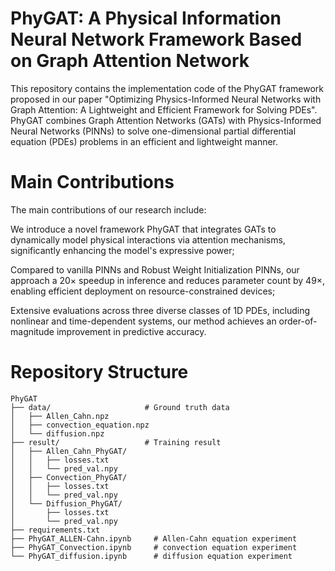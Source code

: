 # PhyGAT: A Physical Information Neural Network Framework Based on Graph Attention Network

This repository contains the implementation code of the PhyGAT framework proposed in our paper "Optimizing Physics-Informed Neural Networks with Graph Attention: A Lightweight and Efficient Framework for Solving PDEs". PhyGAT combines Graph Attention Networks (GATs) with Physics-Informed Neural Networks (PINNs) to solve one-dimensional partial differential equation (PDEs) problems in an efficient and lightweight manner.

# Main Contributions
The main contributions of our research include: 

We introduce a novel framework PhyGAT that integrates GATs to dynamically model physical interactions via attention mechanisms, significantly enhancing the model's expressive power;

Compared to vanilla PINNs and Robust Weight Initialization PINNs, our approach a 20× speedup in inference and reduces parameter count by 49×, enabling efficient deployment on resource-constrained devices;

Extensive evaluations across three diverse classes of 1D PDEs, including nonlinear and time-dependent systems, our method achieves an order-of-magnitude improvement in predictive accuracy.

# Repository Structure
```
PhyGAT
├── data/                     # Ground truth data
│   ├── Allen_Cahn.npz           
│   ├── convection_equation.npz  
│   └── diffusion.npz         
├── result/                   # Training result
│   ├── Allen_Cahn_PhyGAT/
│   │   ├── losses.txt         
│   │   └── pred_val.npy       
│   ├── Convection_PhyGAT/
│   │   ├── losses.txt         
│   │   └── pred_val.npy       
│   └── Diffusion_PhyGAT/
│       ├── losses.txt         
│       └── pred_val.npy       
├── requirements.txt            
├── PhyGAT_ALLEN-Cahn.ipynb     # Allen-Cahn equation experiment
├── PhyGAT_Convection.ipynb     # convection equation experiment
└── PhyGAT_diffusion.ipynb      # diffusion equation experiment
```